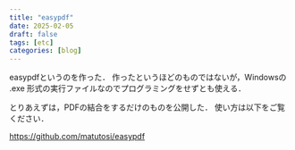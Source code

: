 ```yaml
---
title: "easypdf"
date: 2025-02-05
draft: false
tags: [etc]
categories: [blog]
---
```


easypdfというのを作った．
作ったというほどのものではないが，Windowsの .exe 形式の実行ファイルなのでプログラミングをせずとも使える．

とりあえずは，PDFの結合をするだけのものを公開した．
使い方は以下をご覧ください．

https://github.com/matutosi/easypdf
